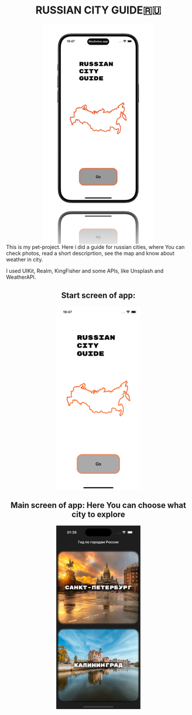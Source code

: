<ins><b><h1 align="center" face="sans-serif">RUSSIAN CITY GUIDE🇷🇺</h1></b></ins>
<center><img src="screen1.jpeg" alt="gg" height=600 align="center"></center>
This is my pet-project. Here i did a guide for russian cities, where You can check photos, read a short descriprtion, see the map and know about weather in city. 

I used UIKit, Realm, KingFisher and some APIs, like Unsplash and WeatherAPI.
<h2 align="center">Start screen of app:</h2>
<center><img src="screen2.png" alt="gg" height=500 align="center"></center>

<h2 align="center">Main screen of app:
Here You can choose what city to explore</h2>
<center><img src="screen3.png" alt="gg" height=500 align="center"></center>
